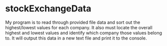 # stockExchangeData
My program is to read through provided file data and sort out the highest/lowest values for each company. It also must locate the overall highest and lowest values and identify which company those values belong to. It will output this data in a new text file and print it to the console.
